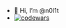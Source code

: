 - 👋 Hi, I’m @n0l1t
- [![codewars](https://www.codewars.com/users/n0l1t/badges/micro)](https://www.codewars.com/users/n0l1t)

<!---
n0l1t/n0l1t is a ✨ special ✨ repository because its `README.md` (this file) appears on your GitHub profile.
You can click the Preview link to take a look at your changes.
--->
